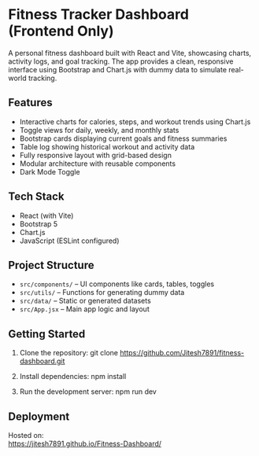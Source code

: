 # Fitness Tracker Dashboard (Frontend Only)

A personal fitness dashboard built with React and Vite, showcasing charts, activity logs, and goal tracking. The app provides a clean, responsive interface using Bootstrap and Chart.js with dummy data to simulate real-world tracking.

## Features

- Interactive charts for calories, steps, and workout trends using Chart.js
- Toggle views for daily, weekly, and monthly stats
- Bootstrap cards displaying current goals and fitness summaries
- Table log showing historical workout and activity data
- Fully responsive layout with grid-based design
- Modular architecture with reusable components
- Dark Mode Toggle

## Tech Stack

- React (with Vite)
- Bootstrap 5
- Chart.js
- JavaScript (ESLint configured)

## Project Structure

- `src/components/` – UI components like cards, tables, toggles
- `src/utils/` – Functions for generating dummy data
- `src/data/` – Static or generated datasets
- `src/App.jsx` – Main app logic and layout

## Getting Started

1. Clone the repository:
git clone https://github.com/Jitesh7891/fitness-dashboard.git

2. Install dependencies:
npm install

3. Run the development server:
npm run dev

## Deployment

Hosted on:  
https://jitesh7891.github.io/Fitness-Dashboard/
